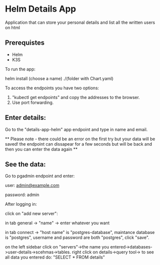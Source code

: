 # Helm Details App
Application that can store your personal details and list all the written users on html

## Prerequistes
* Helm
* K3S

To run the app:

helm install (choose a name) ./(folder with Chart.yaml)

To access the endpoints you have two options:
1. "kubectl get endpoints" and copy the addresses to the browser.
2. Use port forwarding.

## Enter details:

Go to the "details-app-helm" app endpoint and type in name and email.

** Please note - there could be an error on the first try but your data will be saved! the endpoint can dissapear for a few seconds but will be back and then you can enter the data again **

## See the data:
Go to pgadmin endpoint and enter:

user: admin@example.com

password: admin

After logging in:

click on "add new server":

in tab general -> "name" -> enter whatever you want

in tab connect -> "host name" is "postgres-database", maintance database is "postgres", username and password are both "postgres", click "save".

on the left sidebar click on "servers"->the name you entered->databases->user-details->scehmas->tables. right click on details->query tool-> to see all data you entered do: "SELECT * FROM details"


